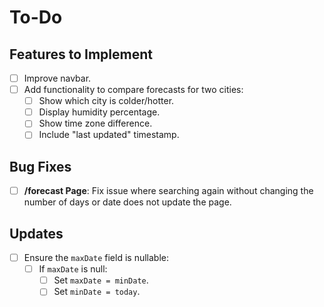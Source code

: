 # To-Do

## Features to Implement
- [ ] Improve navbar.
- [ ] Add functionality to compare forecasts for two cities:
  - [ ] Show which city is colder/hotter.
  - [ ] Display humidity percentage.
  - [ ] Show time zone difference.
  - [ ] Include "last updated" timestamp.

## Bug Fixes
- [ ] **/forecast Page**: Fix issue where searching again without changing the number of days or date does not update the page.

## Updates
- [ ] Ensure the `maxDate` field is nullable:
  - [ ] If `maxDate` is null:
    - [ ] Set `maxDate = minDate`.
    - [ ] Set `minDate = today`.
